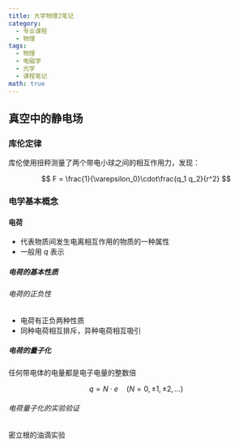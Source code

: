 ```yaml
---
title: 大学物理2笔记
category:
  - 专业课程
  - 物理
tags:
  - 物理
  - 电磁学
  - 光学
  - 课程笔记
math: true
---
```


## 真空中的静电场

### 库伦定律

库伦使用扭秤测量了两个带电小球之间的相互作用力，发现：

$$
F = \frac{1}{\varepsilon_0}\cdot\frac{q_1 q_2}{r^2}
$$

### 电学基本概念

#### 电荷

- 代表物质间发生电离相互作用的物质的一种属性
- 一般用 $q$ 表示

##### 电荷的基本性质

###### 电荷的正负性

- 电荷有正负两种性质
- 同种电荷相互排斥，异种电荷相互吸引

##### 电荷的量子化

任何带电体的电量都是电子电量的整数倍

$$
q = N\cdot e\quad (N=0,\pm 1,\pm 2,\ldots)
$$

###### 电荷量子化的实验验证

密立根的油滴实验
